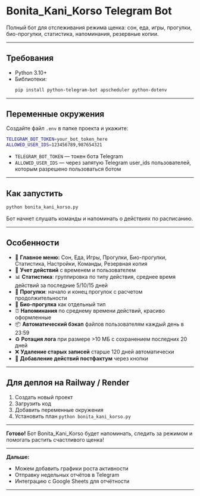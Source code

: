 # Bonita_Kani_Korso Telegram Bot

Полный бот для отслеживания режима щенка: сон, еда, игры, прогулки, био-прогулки, статистика, напоминания, резервные копии.

---

## Требования

- Python 3.10+
- Библиотеки:
  ```bash
  pip install python-telegram-bot apscheduler python-dotenv
  ```

---

## Переменные окружения

Создайте файл `.env` в папке проекта и укажите:

```bash
TELEGRAM_BOT_TOKEN=your_bot_token_here
ALLOWED_USER_IDS=123456789,987654321
```

- `TELEGRAM_BOT_TOKEN` — токен бота Telegram
- `ALLOWED_USER_IDS` — через запятую Telegram user_ids пользователей, которым разрешено пользоваться ботом

---

## Как запустить

```bash
python bonita_kani_korso.py
```

Бот начнет слушать команды и напоминать о действиях по расписанию.

---

## Особенности

- 🔧 **Главное меню:** Сон, Еда, Игры, Прогулки, Био-прогулки, Статистика, Настройки, Команды, Резервная копия
- 🌚 **Учет действий** с временем и пользователем
- 📊 **Статистика**: группировка по типу действия, среднее время действий за последние 5/10/15 дней
- 🌳 **Прогулки**: начало и конец прогулок с расчетом продолжительности
- 📅 **Био-прогулка** как отдельный тип
- ⏰ **Напоминания** по среднему времени действий, красиво оформленные
- 📦 **Автоматический бэкап** файлов пользователям каждый день в 23:59
- ♻️ **Ротация лога** при размере >10 МБ с сохранением последних 20 дней
- ❌ **Удаление старых записей** старше 120 дней автоматически
- 🎉 **Добавление действий постфактум** через кнопки

---

## Для деплоя на Railway / Render

1. Создать новый проект
2. Загрузить код
3. Добавить переменные окружения
4. Установить план `python bonita_kani_korso.py`

---

**Готово!** Бот Bonita_Kani_Korso будет напоминать, следить за режимом и помогать растить счастливого щенка!

---

**Дальше:**
- Можем добавить графики роста активности
- Отправку недельных отчётов в Telegram
- Интеграцию с Google Sheets для отчётности

---